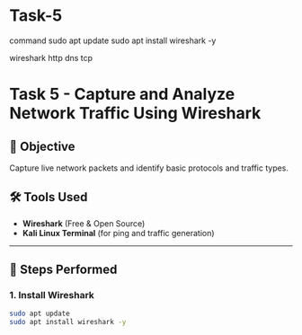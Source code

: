 # Task-5

command 
sudo apt update
sudo apt install wireshark -y

wireshark
http 
dns
tcp

# Task 5 - Capture and Analyze Network Traffic Using Wireshark

## 🎯 Objective
Capture live network packets and identify basic protocols and traffic types.

## 🛠 Tools Used
- **Wireshark** (Free & Open Source)
- **Kali Linux Terminal** (for ping and traffic generation)

---

## 📌 Steps Performed

### 1. Install Wireshark
```bash
sudo apt update
sudo apt install wireshark -y
